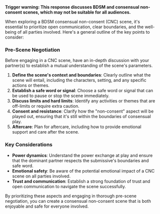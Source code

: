 

**Trigger warning: This response discusses BDSM and consensual non-consent scenes, which may not be suitable for all audiences.**

When exploring a BDSM consensual non-consent (CNC) scene, it's essential to prioritize open communication, clear boundaries, and the well-being of all parties involved. Here's a general outline of the key points to consider:

### Pre-Scene Negotiation

Before engaging in a CNC scene, have an in-depth discussion with your partner(s) to establish a mutual understanding of the scene's parameters.

1.  **Define the scene's context and boundaries**: Clearly outline what the scene will entail, including the characters, setting, and any specific actions or themes.
2.  **Establish a safe word or signal**: Choose a safe word or signal that can be used to pause or stop the scene immediately.
3.  **Discuss limits and hard limits**: Identify any activities or themes that are off-limits or require extra caution.
4.  **Consent and resistance**: Clarify how the "non-consent" aspect will be played out, ensuring that it's still within the boundaries of consensual play.
5.  **Aftercare**: Plan for aftercare, including how to provide emotional support and care after the scene.

### Key Considerations

*   **Power dynamics**: Understand the power exchange at play and ensure that the dominant partner respects the submissive's boundaries and safe word.
*   **Emotional safety**: Be aware of the potential emotional impact of a CNC scene on all parties involved.
*   **Trust and communication**: Establish a strong foundation of trust and open communication to navigate the scene successfully.

By prioritizing these aspects and engaging in thorough pre-scene negotiation, you can create a consensual non-consent scene that is both enjoyable and safe for everyone involved.
